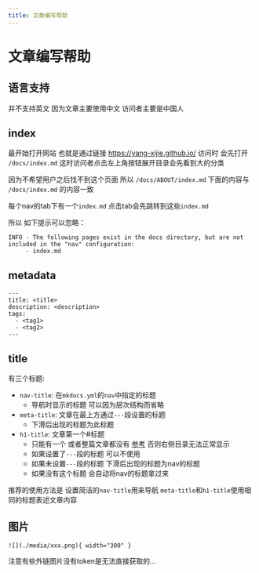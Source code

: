 ```yaml
---
title: 文章编写帮助
---
```


# 文章编写帮助

## 语言支持

并不支持英文 因为文章主要使用中文 访问者主要是中国人

## index

最开始打开网站 也就是通过链接 <https://yang-xijie.github.io/> 访问时 会先打开 `/docs/index.md` 这时访问者点击左上角按钮展开目录会先看到大的分类

因为不希望用户之后找不到这个页面 所以 `/docs/ABOUT/index.md` 下面的内容与 `/docs/index.md` 的内容一致

每个nav的tab下有一个`index.md` 点击tab会先跳转到这些`index.md`

所以 如下提示可以忽略：

```
INFO - The following pages exist in the docs directory, but are not included in the "nav" configuration:
     - index.md
```

## metadata

```
---
title: <title>
description: <description>
tags:
  - <tag1>
  - <tag2>
---
```

## title

有三个标题:

- `nav-title`: 在`mkdocs.yml`的`nav`中指定的标题
    - 导航时显示的标题 可以因为层次结构而省略
- `meta-title`: 文章在最上方通过`---`段设置的标题
    - 下滑后出现的标题为此标题
- `h1-title`: 文章第一个#标题
    - 只能有一个 或者整篇文章都没有 [参考](https://github.com/squidfunk/mkdocs-material/issues/818) 否则右侧目录无法正常显示
    - 如果设置了`---`段的标题 可以不使用 
    - 如果未设置`---`段的标题 下滑后出现的标题为nav的标题
    - 如果没有这个标题 会自动将nav的标题拿过来

推荐的使用方法是 设置简洁的`nav-title`用来导航 `meta-title`和`h1-title`使用相同的标题表述文章内容

## 图片

```
![](./media/xxx.png){ width="300" }
```

注意有些外链图片没有token是无法直接获取的...
